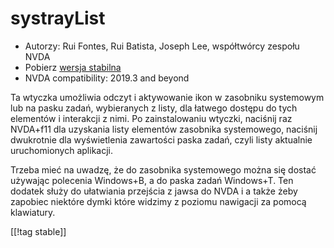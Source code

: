 # systrayList #

*   Autorzy: Rui Fontes, Rui Batista, Joseph Lee, współtwórcy zespołu NVDA
*   Pobierz [wersja stabilna][1]
*   NVDA compatibility: 2019.3 and beyond

Ta wtyczka umożliwia odczyt i aktywowanie ikon w zasobniku systemowym lub na
pasku zadań, wybieranych z listy, dla łatwego dostępu do tych elementów i
interakcji z nimi. Po zainstalowaniu wtyczki, naciśnij raz NVDA+f11 dla
uzyskania listy elementów zasobnika systemowego, naciśnij dwukrotnie dla
wyświetlenia zawartości paska zadań, czyli listy aktualnie uruchomionych
aplikacji.

Trzeba mieć na uwadzę, że do zasobnika systemowego można się dostać używając
polecenia Windows+B, a do paska zadań  Windows+T. Ten dodatek służy do
ułatwiania przejścia z jawsa do NVDA i a także żeby zapobiec niektóre dymki
które widzimy z poziomu nawigacji za pomocą klawiatury.

[[!tag stable]]

[1]: https://github.com/ruifontes/systrayList/releases/download/2024.03.23/systrayList-2024.03.23.nvda-addon
